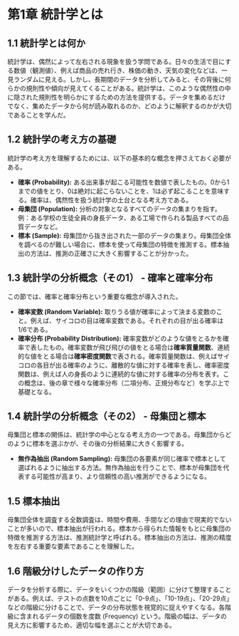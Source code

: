 # 第1章 統計学とは

## 1.1 統計学とは何か

統計学は、偶然によって左右される現象を扱う学問である。日々の生活で目にする数値（観測値）、例えば商品の売れ行き、株価の動き、天気の変化などは、一見ランダムに見える。しかし、長期間のデータを分析してみると、その背後に何らかの規則性や傾向が見えてくることがある。統計学は、このような偶然性の中に隠された規則性を明らかにするための方法を提供する。データを集めるだけでなく、集めたデータから何が読み取れるのか、どのように解釈するのかが大切であることを学んだ。

## 1.2 統計学の考え方の基礎

統計学の考え方を理解するためには、以下の基本的な概念を押さえておく必要がある。

*   **確率 (Probability):** ある出来事が起こる可能性を数値で表したもの。0から1までの値をとり、0は絶対に起こらないことを、1は必ず起こることを意味する。確率は、偶然性を扱う統計学の土台となる考え方である。
*   **母集団 (Population):** 分析の対象となるすべてのデータの集まりを指す。例：ある学校の生徒全員の身長データ、ある工場で作られる製品すべての品質データなど。
*   **標本 (Sample):** 母集団から抜き出された一部のデータの集まり。母集団全体を調べるのが難しい場合に、標本を使って母集団の特徴を推測する。標本抽出の方法は、推測の正確さに大きく影響することが分かった。

## 1.3 統計学の分析概念（その1） - 確率と確率分布

この節では、確率と確率分布という重要な概念が導入された。

*   **確率変数 (Random Variable):** 取りうる値が確率によって決まる変数のこと。例えば、サイコロの目は確率変数である。それぞれの目が出る確率は1/6である。
*   **確率分布 (Probability Distribution):** 確率変数がどのような値をとるかを確率で表したもの。確率変数が飛び飛びの値をとる場合は**確率質量関数**、連続的な値をとる場合は**確率密度関数**で表される。確率質量関数は、例えばサイコロの各目が出る確率のように、離散的な値に対する確率を表し、確率密度関数は、例えば人の身長のように連続的な値に対する確率の分布を表す。この概念は、後の章で様々な確率分布（二項分布、正規分布など）を学ぶ上で基礎となる。

## 1.4 統計学の分析概念（その2） - 母集団と標本

母集団と標本の関係は、統計学の中心となる考え方の一つである。母集団からどのように標本を選ぶかが、その後の分析結果に大きく影響する。

*   **無作為抽出 (Random Sampling):** 母集団の各要素が同じ確率で標本として選ばれるように抽出する方法。無作為抽出を行うことで、標本が母集団を代表する可能性が高まり、より信頼性の高い推測ができるようになる。

## 1.5 標本抽出

母集団全体を調査する全数調査は、時間や費用、手間などの理由で現実的でないことが多いので、標本抽出が行われる。標本から得られた情報をもとに母集団の特徴を推測する方法は、推測統計学と呼ばれる。標本抽出の方法は、推測の精度を左右する重要な要素であることを理解した。

## 1.6 階級分けしたデータの作り方

データを分析する際に、データをいくつかの階級（範囲）に分けて整理することがある。例えば、テストの点数を10点ごとに「0-9点」、「10-19点」、「20-29点」などの階級に分けることで、データの分布状態を視覚的に捉えやすくなる。各階級に含まれるデータの個数を度数 (Frequency) という。階級の幅は、データの見え方に影響するため、適切な幅を選ぶことが大切である。